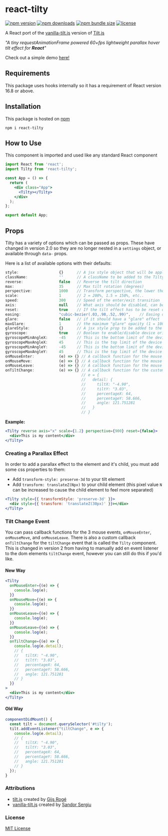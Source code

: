 # react-tilty

[![npm version][npm-badge]][npm-url]
[![npm downloads][downloads-badge]][npm-url]
[![npm bundle size][size-badge]][npm-url]
[![license][license-badge]][license-url]

A React port of the [vanilla-tilt.js](https://micku7zu.github.io/vanilla-tilt.js/index.html) version of [Tilt.js](http://gijsroge.github.io/tilt.js/)

_"A tiny requestAnimationFrame powered 60+fps lightweight parallax hover tilt effect for **React**"_

Check out a simple demo [here!](https://codesandbox.io/s/73rqoq599j?fontsize=14)

## Requirements

This package uses hooks internally so it has a requirement of React version 16.8 or above.

## Installation

This package is hosted on [npm](https://www.npmjs.com/package/react-tilty)

`npm i react-tilty`

## How to Use

This component is imported and used like any standard React component

```jsx
import React from 'react';
import Tilty from 'react-tilty';

const App = () => {
  return (
    <div class="App">
      <Tilty></Tilty>
    </div>
  );
};

export default App;
```

## Props

Tilty has a variety of options which can be passed as props. These have changed in version 2.0 so they are no longer nested in a `settings` object, or available through `data-` props.

Here is a list of available options with their defaults:

```js
style:                  {}      // A jsx style object that will be applied to the root element
className:              ''      // A className to be added to the Tilty element
reverse:                false   // Reverse the tilt direction
max:                    35      // Max tilt rotation (degrees)
perspective:            1000    // Transform perspective, the lower the more extreme the tilt gets.
scale:                  1       // 2 = 200%, 1.5 = 150%, etc..
speed:                  300     // Speed of the enter/exit transition
axis:                   null    // What axis should be disabled, can be X or Y.
reset:                  true    // If the tilt effect has to be reset on exit
easing:                 "cubic-bezier(.03,.98,.52,.99)",    // Easing on enter/exit
glare:                  false   // if it should have a "glare" effect
maxGlare:               1       // the maximum "glare" opacity (1 = 100%, 0.5 = 50%)
glareStyle:             {}      // A jsx style prop to be added to the glare element if glare is enabled
gyroscope:              true    // Boolean to enable/disable device orientation detection
gyroscopeMinAngleX:     -45     // This is the bottom limit of the device angle on X axis, meaning that a device rotated at this angle would tilt the element as if the mouse was on the left border of the element
gyroscopeMaxAngleX:     45      // This is the top limit of the device angle on X axis, meaning that a device rotated at this angle would tilt the element as if the mouse was on the right border of the element
gyroscopeMinAngleY:     -45     // This is the bottom limit of the device angle on Y axis, meaning that a device rotated at this angle would tilt the element as if the mouse was on the top border of the element
gyroscopeMaxAngleY:     45      // This is the top limit of the device angle on Y axis, meaning that a device rotated at this angle would tilt the element as if the mouse was on the bottom border of the element
onMouseEnter:           (e) => {} // A callback function for the mouse enter event on the Tilt component
onMouseMove:            (e) => {} // A callback function for the mouse move event on the Tilt component
onMouseLeave:           (e) => {} // A callback function for the mouse leave event on the Tilt component
onTiltChange:           (e) => {} // A callback function for the custom tiltChange event on the Tilt component
                                  // e = {
                                  //   detail: {
                                  //     tiltX: "-4.90",
                                  //     tiltY: "3.03",
                                  //     percentageX: 64,
                                  //     percentageY: 58.666,
                                  //     angle: 121.751281
                                  //   }
                                  // }
```

**Example:**

```jsx
<Tilty reverse axis="x" scale={1.2} perspective={900} reset={false}>
  <div>This is my content</div>
</Tilty>
```

### Creating a Parallax Effect

In order to add a parallax effect to the element and it's child, you must add some css properties to them:

- Add `transform-style: preserve-3d` to your tilt element
- Add `transform: translateZ(Npx)` to your child element (this pixel value `N` can be increased to cause the child element to feel more separated)

```jsx
<Tilty style={{ transformStyle: 'preserve-3d' }}>
  <div style={{ transform: 'translateZ(30px)' }}></div>
</Tilty>
```

### Tilt Change Event

You can pass callback functions for the 3 mouse events, `onMouseEnter`, `onMouseMove`, and `onMouseLeave`. There is also a custom callback `onTiltChange` for the `tiltChange` event that is called the `Tilty` component. This is changed in version 2 from having to manually add en event listener to the dom elements `tiltChange` event, however you can still do this if you'd like.

#### New Way

```jsx
<Tilty
  onMouseEnter={(e) => {
    console.log(e);
  }}
  onMouseMove={(e) => {
    console.log(e);
  }}
  onMouseLeave={(e) => {
    console.log(e);
  }}
  onMouseLeave={(e) => {
    console.log(e);
  }}
  onTiltChange={(e) => {
    console.log(e.detail);
    // {
    //   tiltX: "-4.90",
    //   tiltY: "3.03",
    //   percentageX: 64,
    //   percentageY: 58.666,
    //   angle: 121.751281
    // }
  }}
>
  <div>This is my content</div>
</Tilty>
```

#### Old Way

```jsx
componentDidMount() {
  const tilt = document.querySelector('#tilty');
  tilt.addEventListener("tiltChange", e => {
    console.log(e.detail);
    // {
    //   tiltX: "-4.90",
    //   tiltY: "3.03",
    //   percentageX: 64,
    //   percentageY: 58.666,
    //   angle: 121.751281
    // }
  });
}
```

### Attributions

- [tilt.js](https://github.com/gijsroge/tilt.js) created by [Gijs Rogé](https://github.com/gijsroge)
- [vanilla-tilt.js](https://github.com/micku7zu/vanilla-tilt.js) created by [Șandor Sergiu](https://github.com/micku7zu)

### License

[MIT License](./LICENSE)

[npm-url]: https://www.npmjs.com/package/react-tilty
[license-url]: ./LICENSE
[npm-badge]: https://badge.fury.io/js/react-tilty.svg
[downloads-badge]: https://badgen.net/npm/dt/react-tilty
[size-badge]: https://img.shields.io/bundlephobia/minzip/react-tilty.svg
[dependencies-badge]: https://david-dm.org/jonahallibone/react-tilty/status.svg
[license-badge]: https://badgen.net/npm/license/react-tilty
